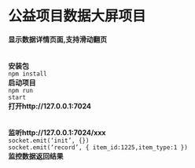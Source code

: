 # 公益项目数据大屏项目
<b>显示数据详情页面,支持滑动翻页</b><br>
<br><br>
<b>安装包</b><br> 
<code>npm install</code><br> 
<b>启动项目</b><br> 
<code>npm run start</code><br>
<b>打开http://127.0.0.1:7024</b><br>
<br><br>
<b>监听http://127.0.0.1:7024/xxx</b><br>
<code>socket.emit(‘init’, {})
socket.emit(‘record’, { item_id:1225,item_type:1 })</code><br>
<b>监控数据返回结果</b>
